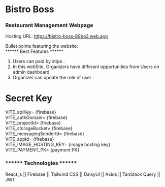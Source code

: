 # Bistro Boss 
<h3>Restaurant Management Webpage</h3> 

Hosting URL: https://bistro-boss-89be3.web.app 

Bullet points featuring the website: </br>
****** Best Features ******
1. Users can paid by stipe .
2. In this webSite, Organizers have differant opportunities from Users on admin dashboard.
3. Organizer can update the role of user .

# Secret Key
 VITE_apiKey= {firebase} <br/>
 VITE_authDomain= {firebase} <br/>
 VITE_projectId= {firebase} <br/>
 VITE_storageBucket= {firebase} <br/>
 VITE_messagingSenderId= {firebase} <br/>
 VITE_appId= {firebase} <br/>
 VITE_IMAGE_HOSTING_KEY= {image hosting key} <br/>
 VITE_PAYMENT_PK= {payment PK} <br/>


<h3>****** Technologies ******</h3>
React.js || Firebase || Tailwind CSS || DaisyUI || Axios || TanStack Query || JWT
